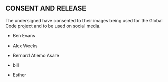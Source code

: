 ## CONSENT AND RELEASE

The undersigned have consented to their images being used for the Global Code project
and to be used on social media.

* Ben Evans

* Alex Weeks

* Bernard Atiemo Asare

* bill

* Esther
